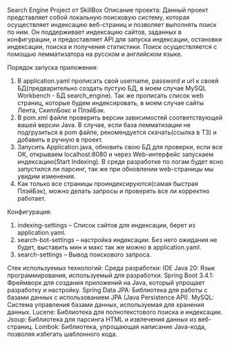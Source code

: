 Search Engine Project от SkillBox 
Описание проекта: Данный проект представляет собой локальную поисковую систему, которая осуществляет индексацию веб-страниц и позволяет выполнять поиск по ним. Он поддерживает индексацию сайтов, заданных в конфигурации, и предоставляет API для запуска индексации, остановки индексации, поиска и получения статистики. 
Поиск осуществляется с помощью лемматизатора на русском и английском языке.

Порядок запуска приложения:
1.	В application.yaml прописать свой username, password и url к своей БД(предварительно создать пустую БД, в моем случае MySQL Workbench - БД search_engine). Так же прописать список web страниц, которые будем индексировать, в моем случае сайты Лента, СкиллБокс и ПлэйБэк.
2.	В pom.xml файле проверить версии зависимостей соответствующей вашей версии Java. В случае, если база лемматизации не подгрузиться в pom файле, рекомендуется скачать(ссылка в ТЗ) и добавить в ручную в проект.
3.	Запусить Application.java, обновить свою БД для проверки, если все ОК, открываем localhost:8080 и через Web-интерфейс запускаем индексацию(Start Indexing). В среде разработке по логам будет ясно запустился ли парсинг, так же при обновлении web-страницы мы увидим изменения.
4.	Как только все страницы проиндексируются(самая быстрая ПлэйБэк), можно делать запросы и проверять все ли корректно работает.

Конфигурация:
1.	indexing-settings – Список сайтов для индексации, берет из application.yaml.
2.	search-bot-settings – настройка индексации. Без него ожидания не будет, выставить мин и макс так же можно в application.yaml.
3.	search-settings – Вывод поискового запроса.

   
Стек используемых технологий:
Среда разработки: IDE
Java 20: Язык программирования, используемый для разработки.
Spring Boot 3.4.1: Фреймворк для создания приложений на Java, который упрощает разработку и настройку.
Spring Data JPA: Библиотека для работы с базами данных с использованием JPA (Java Persistence API).
MySQL: Система управления базами данных, используемая для хранения данных.
Lucene: Библиотека для полнотекстового поиска и индексации.
Jsoup: Библиотека для парсинга HTML и извлечения данных из веб-страниц.
Lombok: Библиотека, упрощающая написание Java-кода, позволяя избегать шаблонного кода.
 
